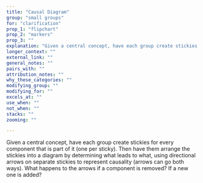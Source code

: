 ```yaml
---
title: "Causal Diagram"
group: "small groups"
for: "clarification"
prop_1: "flipchart"
prop_2: "markers"
prop_3: ""
explanation: "Given a central concept, have each group create stickies for every component that is part of it (one per sticky). Then have them arrange the stickies into a diagram by determining what leads to what, using directional arrows on separate stickies to represent causality (arrows can go both ways). What happens to the arrows if a component is removed? If a new one is added?"
longer_context: ""
external_link: ""
general_notes: ""
pairs_with: ""
attribution_notes: ""
why_these_categories: ""
modifying_group: ""
modifying_for: ""
excels_at: ""
use_when: ""
not_when: ""
stacks: ""
zooming: ""

---
```


Given a central concept, have each group create stickies for every component that is part of it (one per sticky). Then have them arrange the stickies into a diagram by determining what leads to what, using directional arrows on separate stickies to represent causality (arrows can go both ways). What happens to the arrows if a component is removed? If a new one is added?
